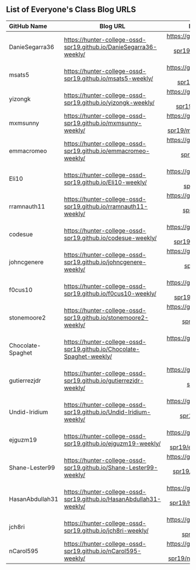 
## List of Everyone's Class Blog URLS

| GitHub Name       | Blog URL                                                              | Blog's GitHub URL                                                      |
|:------------------|-----------------------------------------------------------------------|-----------------------------------------------------------------------:|
| DanieSegarra36    | https://hunter-college-ossd-spr19.github.io/DanieSegarra36-weekly/    | https://github.com/hunter-college-ossd-spr19/DanieSegarra36-weekly/    |
| msats5            | https://hunter-college-ossd-spr19.github.io/msats5-weekly/            | https://github.com/hunter-college-ossd-spr19/msats5-weekly/            |
| yizongk           | https://hunter-college-ossd-spr19.github.io/yizongk-weekly/           | https://github.com/hunter-college-ossd-spr19/yizongk-weekly/           |
| mxmsunny          | https://hunter-college-ossd-spr19.github.io/mxmsunny-weekly/          | https://github.com/hunter-college-ossd-spr19/mxmsunny-weekly/          |
| emmacromeo        | https://hunter-college-ossd-spr19.github.io/emmacromeo-weekly/        | https://github.com/hunter-college-ossd-spr19/emmacromeo-weekly/        |
| Eli10             | https://hunter-college-ossd-spr19.github.io/Eli10-weekly/             | https://github.com/hunter-college-ossd-spr19/Eli10-weekly/             |
| rramnauth11       | https://hunter-college-ossd-spr19.github.io/rramnauth11-weekly/       | https://github.com/hunter-college-ossd-spr19/rramnauth11-weekly/       |
| codesue           | https://hunter-college-ossd-spr19.github.io/codesue-weekly/           | https://github.com/hunter-college-ossd-spr19/codesue-weekly/           |
| johncgenere       | https://hunter-college-ossd-spr19.github.io/johncgenere-weekly/       | https://github.com/hunter-college-ossd-spr19/johncgenere-weekly/       |
| f0cus10           | https://hunter-college-ossd-spr19.github.io/f0cus10-weekly/           | https://github.com/hunter-college-ossd-spr19/f0cus10-weekly/           |
| stonemoore2       | https://hunter-college-ossd-spr19.github.io/stonemoore2-weekly/       | https://github.com/hunter-college-ossd-spr19/stonemoore2-weekly/       |
| Chocolate-Spaghet | https://hunter-college-ossd-spr19.github.io/Chocolate-Spaghet-weekly/ | https://github.com/hunter-college-ossd-spr19/Chocolate-Spaghet-weekly/ |
| gutierrezjdr      | https://hunter-college-ossd-spr19.github.io/gutierrezjdr-weekly/      | https://github.com/hunter-college-ossd-spr19/gutierrezjdr-weekly/      |
| Undid-Iridium     | https://hunter-college-ossd-spr19.github.io/Undid-Iridium-weekly/     | https://github.com/hunter-college-ossd-spr19/Undid-Iridium-weekly/     |
| ejguzm19          | https://hunter-college-ossd-spr19.github.io/ejguzm19-weekly/          | https://github.com/hunter-college-ossd-spr19/ejguzm19-weekly/          |
| Shane-Lester99    | https://hunter-college-ossd-spr19.github.io/Shane-Lester99-weekly/    | https://github.com/hunter-college-ossd-spr19/Shane-Lester99-weekly/    |
| HasanAbdullah31   | https://hunter-college-ossd-spr19.github.io/HasanAbdullah31-weekly/   | https://github.com/hunter-college-ossd-spr19/HasanAbdullah31-weekly/   |
| jch8ri            | https://hunter-college-ossd-spr19.github.io/jch8ri-weekly/            | https://github.com/hunter-college-ossd-spr19/jch8ri-weekly/            |
| nCarol595         | https://hunter-college-ossd-spr19.github.io/nCarol595-weekly/         | https://github.com/hunter-college-ossd-spr19/nCarol595-weekly/         |
